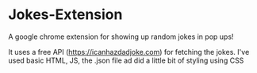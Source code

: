 # Jokes-Extension
A google chrome extension for showing up random jokes in pop ups!

It uses a free API (https://icanhazdadjoke.com) for fetching the jokes. 
I've used basic HTML, JS, the .json file  ad did a little bit of styling using CSS 
